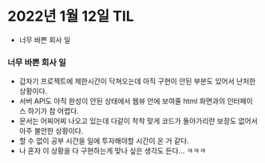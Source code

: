 # 2022년 1월 12일 TIL

- 너무 바쁜 회사 일

### 너무 바쁜 회사 일
- 갑자기 프로젝트에 제한시간이 닥쳐오는데 아직 구현이 안된 부분도 있어서 난처한 상황이다.
- 서버 API도 아직 완성이 안된 상태에서 웹뷰 안에 보여줄 html 화면과의 인터페이스 하기가 참 어렵다.
- 문서는 어찌어찌 나오고 있는데 다같이 착착 맞게 코드가 돌아가리란 보장도 없어서 아주 불안한 상황이다.
- 할 수 없이 공부 시간을 일에 투자해야할 시간이 온 거 같다.
- 나 혼자 이 상황을 다 구현하는게 맞나 싶은 생각도 든다... ㅋㅋㅋ
